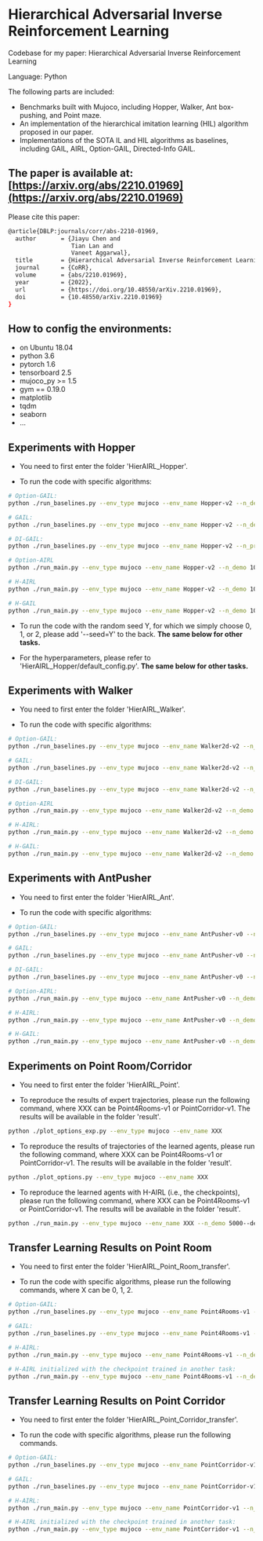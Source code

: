 # Hierarchical Adversarial Inverse Reinforcement Learning

Codebase for my paper: Hierarchical Adversarial Inverse Reinforcement Learning

Language: Python

The following parts are included:
- Benchmarks built with Mujoco, including Hopper, Walker, Ant box-pushing, and Point maze.
- An implementation of the hierarchical imitation learning (HIL) algorithm proposed in our paper.
- Implementations of the SOTA IL and HIL algorithms as baselines, including GAIL, AIRL, Option-GAIL, Directed-Info GAIL.

## The paper is available at: [https://arxiv.org/abs/2210.01969](https://arxiv.org/abs/2210.01969)
Please cite this paper:
```bash
@article{DBLP:journals/corr/abs-2210-01969,
  author       = {Jiayu Chen and
                  Tian Lan and
                  Vaneet Aggarwal},
  title        = {Hierarchical Adversarial Inverse Reinforcement Learning},
  journal      = {CoRR},
  volume       = {abs/2210.01969},
  year         = {2022},
  url          = {https://doi.org/10.48550/arXiv.2210.01969},
  doi          = {10.48550/arXiv.2210.01969}
}
```

## How to config the environments:
- on Ubuntu 18.04
- python 3.6
- pytorch 1.6
- tensorboard 2.5
- mujoco_py >= 1.5
- gym == 0.19.0
- matplotlib
- tqdm
- seaborn
- ...

## Experiments with Hopper
- You need to first enter the folder 'HierAIRL_Hopper'.

- To run the code with specific algorithms:

```bash
# Option-GAIL:
python ./run_baselines.py --env_type mujoco --env_name Hopper-v2 --n_demo 1000 --device "cuda:0" --tag option-gail-1k --algo option_gail

# GAIL:
python ./run_baselines.py --env_type mujoco --env_name Hopper-v2 --n_demo 1000 --device "cuda:0" --tag gail-1k --algo gail

# DI-GAIL:
python ./run_baselines.py --env_type mujoco --env_name Hopper-v2 --n_pretrain_epoch 50 --n_demo 1000 --device "cuda:0" --tag d_info_gail-1k --algo DI_gail

# Option-AIRL
python ./run_main.py --env_type mujoco --env_name Hopper-v2 --n_demo 1000 --device "cuda:0" --tag option-airl-1k --algo option_airl

# H-AIRL
python ./run_main.py --env_type mujoco --env_name Hopper-v2 --n_demo 1000 --device "cuda:0" --tag hier-airl-1k --algo hier_airl

# H-GAIL
python ./run_main.py --env_type mujoco --env_name Hopper-v2 --n_demo 1000 --device "cuda:0" --tag hier-gail-1k --algo hier_gail
```
- To run the code with the random seed Y, for which we simply choose 0, 1, or 2, please add '--seed=Y' to the back. **The same below for other tasks.**

- For the hyperparameters, please refer to 'HierAIRL_Hopper/default_config.py'. **The same below for other tasks.**

## Experiments with Walker
- You need to first enter the folder 'HierAIRL_Walker'.

- To run the code with specific algorithms:

```bash
# Option-GAIL:
python ./run_baselines.py --env_type mujoco --env_name Walker2d-v2 --n_demo 5000 --device "cuda:0" --tag option-gail-5k --algo option_gail

# GAIL:
python ./run_baselines.py --env_type mujoco --env_name Walker2d-v2 --n_demo 5000 --device "cuda:0" --tag gail-5k --algo gail

# DI-GAIL:
python ./run_baselines.py --env_type mujoco --env_name Walker2d-v2 --n_pretrain_epoch 50 --n_demo 5000 --device "cuda:0" --tag d_info_gail-5k --algo DI_gail

# Option-AIRL
python ./run_main.py --env_type mujoco --env_name Walker2d-v2 --n_demo 5000 --device "cuda:0" --tag option-airl-5k --algo option_airl

# H-AIRL:
python ./run_main.py --env_type mujoco --env_name Walker2d-v2 --n_demo 5000 --device "cuda:0" --tag hier-airl-5k --algo hier_airl

# H-GAIL:
python ./run_main.py --env_type mujoco --env_name Walker2d-v2 --n_demo 5000 --device "cuda:0" --tag hier-gail-5k --algo hier_gail
```

## Experiments with AntPusher
- You need to first enter the folder 'HierAIRL_Ant'.

- To run the code with specific algorithms:

```bash
# Option-GAIL:
python ./run_baselines.py --env_type mujoco --env_name AntPusher-v0 --n_demo 10000 --device "cuda:0" --tag option-gail-10k --algo option_gail

# GAIL:
python ./run_baselines.py --env_type mujoco --env_name AntPusher-v0 --n_demo 10000 --device "cuda:0" --tag gail-10k --algo gail

# DI-GAIL:
python ./run_baselines.py --env_type mujoco --env_name AntPusher-v0 --n_pretrain_epoch 100 --n_demo 10000 --device "cuda:0" --tag d_info_gail-10k --algo DI_gail

# Option-AIRL:
python ./run_main.py --env_type mujoco --env_name AntPusher-v0 --n_demo 10000 --device "cuda:0" --tag option-airl-10k --algo option_airl

# H-AIRL:
python ./run_main.py --env_type mujoco --env_name AntPusher-v0 --n_demo 10000 --device "cuda:0" --tag hier-airl-10k --algo hier_airl

# H-GAIL:
python ./run_main.py --env_type mujoco --env_name AntPusher-v0 --n_demo 10000 --device "cuda:0" --tag hier-gail-10k --algo hier_gail
```

## Experiments on Point Room/Corridor
- You need to first enter the folder 'HierAIRL_Point'.

- To reproduce the results of expert trajectories, please run the following command, where XXX can be Point4Rooms-v1 or PointCorridor-v1. The results will be available in the folder 'result'.
```bash
python ./plot_options_exp.py --env_type mujoco --env_name XXX
```

- To reproduce the results of trajectories of the learned agents, please run the following command, where XXX can be Point4Rooms-v1 or PointCorridor-v1. The results will be available in the folder 'result'.
```bash
python ./plot_options.py --env_type mujoco --env_name XXX
```

- To reproduce the learned agents with H-AIRL (i.e., the checkpoints), please run the following command, where XXX can be Point4Rooms-v1 or PointCorridor-v1. The results will be available in the folder 'result'.
```bash
python ./run_main.py --env_type mujoco --env_name XXX --n_demo 5000--device "cuda:0" --tag hier-airl-5k --algo hier_airl
```

## Transfer Learning Results on Point Room
- You need to first enter the folder 'HierAIRL_Point_Room_transfer'.

- To run the code with specific algorithms, please run the following commands, where X can be 0, 1, 2.
```bash
# Option-GAIL:
python ./run_baselines.py --env_type mujoco --env_name Point4Rooms-v1 --n_demo 5000 --device "cuda:0" --tag option-gail-5k --algo option_gail --seed X

# GAIL:
python ./run_baselines.py --env_type mujoco --env_name Point4Rooms-v1 --n_demo 5000 --device "cuda:0" --tag gail-5k --algo gail --seed X

# H-AIRL:
python ./run_main.py --env_type mujoco --env_name Point4Rooms-v1 --n_demo 5000 --device "cuda:0" --tag hier-airl-5k --algo hier_airl --seed X --init 0

# H-AIRL initialized with the checkpoint trained in another task:
python ./run_main.py --env_type mujoco --env_name Point4Rooms-v1 --n_demo 5000 --device "cuda:0" --tag hier-airl-5k --algo hier_airl --seed X --init 1
```

## Transfer Learning Results on Point Corridor
- You need to first enter the folder 'HierAIRL_Point_Corridor_transfer'.

- To run the code with specific algorithms, please run the following commands.
```bash
# Option-GAIL:
python ./run_baselines.py --env_type mujoco --env_name PointCorridor-v1 --n_demo 5000 --device "cuda:0" --tag option-gail-5k --algo option_gail --seed X

# GAIL:
python ./run_baselines.py --env_type mujoco --env_name PointCorridor-v1 --n_demo 5000 --device "cuda:0" --tag gail-5k --algo gail --seed X

# H-AIRL:
python ./run_main.py --env_type mujoco --env_name PointCorridor-v1 --n_demo 5000 --device "cuda:0" --tag hier-airl-5k --algo hier_airl --seed X --init 0

# H-AIRL initialized with the checkpoint trained in another task:
python ./run_main.py --env_type mujoco --env_name PointCorridor-v1 --n_demo 5000 --device "cuda:0" --tag hier-airl-5k --algo hier_airl --seed X --init 1
```

